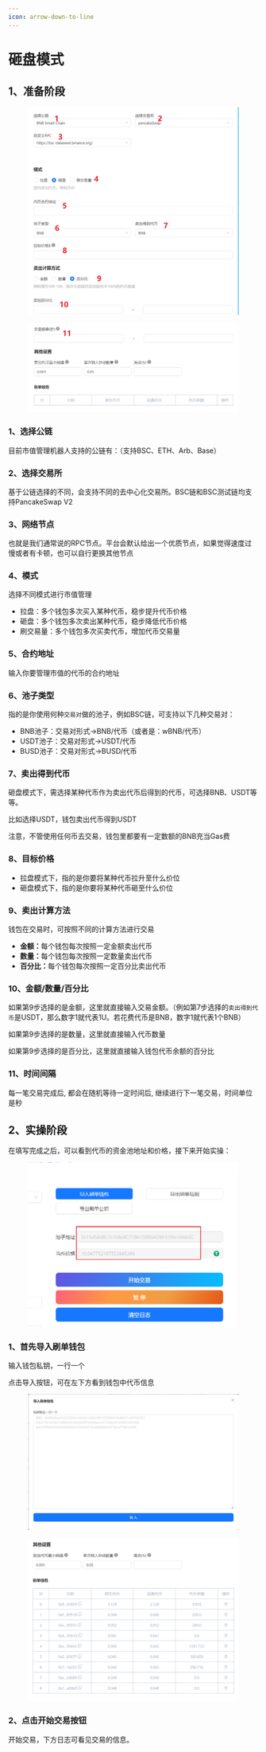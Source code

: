 ```yaml
---
icon: arrow-down-to-line
---
```


# 砸盘模式

## 1、准备阶段



<figure><img src="../.gitbook/assets/bot3.png" alt=""><figcaption></figcaption></figure>

<figure><img src="../.gitbook/assets/bot2.png" alt=""><figcaption></figcaption></figure>

### 1、选择公链 <a href="#id-1-xuan-ze-gong-lian" id="id-1-xuan-ze-gong-lian"></a>

目前市值管理机器人支持的公链有：（支持BSC、ETH、Arb、Base）

### 2、选择交易所 <a href="#id-2-xuan-ze-jiao-yi-suo" id="id-2-xuan-ze-jiao-yi-suo"></a>

基于公链选择的不同，会支持不同的去中心化交易所。BSC链和BSC测试链均支持PancakeSwap V2

### 3、网络节点 <a href="#id-3-wang-luo-jie-dian" id="id-3-wang-luo-jie-dian"></a>

也就是我们通常说的RPC节点。平台会默认给出一个优质节点，如果觉得速度过慢或者有卡顿，也可以自行更换其他节点

### 4、模式 <a href="#id-5-mo-shi" id="id-5-mo-shi"></a>

选择不同模式进行市值管理

* 拉盘：多个钱包多次买入某种代币，稳步提升代币价格
* 砸盘：多个钱包多次卖出某种代币，稳步降低代币价格
* 刷交易量：多个钱包多次买卖代币，增加代币交易量

### 5、合约地址 <a href="#id-6-he-yue-di-zhi" id="id-6-he-yue-di-zhi"></a>

输入你要管理市值的代币的合约地址

### 6、池子类型 <a href="#id-7-chi-zi-lei-xing" id="id-7-chi-zi-lei-xing"></a>

指的是你使用何种`交易对`做的池子，例如BSC链，可支持以下几种交易对：

* BNB池子：交易对形式→BNB/代币（或者是：wBNB/代币）
* USDT池子：交易对形式→USDT/代币
* BUSD池子：交易对形式→BUSD/代币

### 7、卖出得到代币 <a href="#id-8-hua-fei-dai-bi" id="id-8-hua-fei-dai-bi"></a>

砸盘模式下，需选择某种代币作为卖出代币后得到的代币，可选择BNB、USDT等等。

比如选择USDT，钱包卖出代币得到USDT

注意，不管使用任何币去交易，钱包里都要有一定数额的BNB充当Gas费

### 8、目标价格 <a href="#id-9-mu-biao-jia-ge" id="id-9-mu-biao-jia-ge"></a>

* 拉盘模式下，指的是你要将某种代币拉升至什么价位
* 砸盘模式下，指的是你要将某种代币砸至什么价位

### 9、卖出计算方法 <a href="#id-10-ji-suan-fang-fa" id="id-10-ji-suan-fang-fa"></a>

钱包在交易时，可按照不同的计算方法进行交易

* **金额：**&#x6BCF;个钱包每次按照一定金额卖出代币
* **数量：**&#x6BCF;个钱包每次按照一定数量卖出代币
* **百分比：**&#x6BCF;个钱包每次按照一定百分比卖出代币

### 10、金额/数量/百分比 <a href="#id-11-jine-shu-liang" id="id-11-jine-shu-liang"></a>

如果第9步选择的是金额，这里就直接输入交易金额。（例如第7步选择的`卖出得到代币`是USDT，那么数字1就代表1U。若花费代币是BNB，数字1就代表1个BNB）

如果第9步选择的是数量，这里就直接输入代币数量

如果第9步选择的是百分比，这里就直接输入钱包代币余额的百分比

### 11、时间间隔 <a href="#id-12-shi-jian-jian-ge" id="id-12-shi-jian-jian-ge"></a>

每一笔交易完成后, 都会在随机等待一定时间后, 继续进行下一笔交易，时间单位是秒

## 2、实操阶段 <a href="#er-shi-cao-jie-duan" id="er-shi-cao-jie-duan"></a>

在填写完成之后，可以看到代币的资金池地址和价格，接下来开始实操：

<figure><img src="../.gitbook/assets/image (326).png" alt=""><figcaption></figcaption></figure>

### 1、首先导入刷单钱包 <a href="#id-11-jine-shu-liang" id="id-11-jine-shu-liang"></a>

输入钱包私钥，一行一个

点击导入按钮，可在左下方看到钱包中代币信息

<figure><img src="../.gitbook/assets/bb3.png" alt=""><figcaption></figcaption></figure>

<figure><img src="../.gitbook/assets/bb4.png" alt=""><figcaption></figcaption></figure>

### 2、点击开始交易按钮 <a href="#id-11-jine-shu-liang" id="id-11-jine-shu-liang"></a>

开始交易，下方日志可看见交易的信息。
